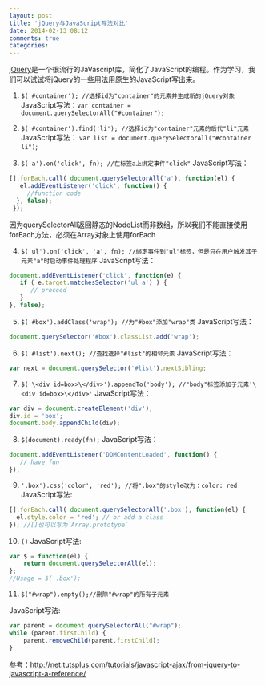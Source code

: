 ```yaml
---
layout: post
title: 'jQuery与JavaScript写法对比'
date: 2014-02-13 08:12
comments: true
categories: 
---
```

[jQuery](http://jquery.com/)是一个很流行的JaVascript库，简化了JavaScript的编程。作为学习，我们可以试试将jQuery的一些用法用原生的JavaScript写出来。

1. `$('#container'); //选择id为"container"的元素并生成新的jQuery对象`
JavaScript写法：`var container = document.querySelectorAll("#container");`

2. `$('#container').find('li'); //选择id为"container"元素的后代"li"元素`
JavaScript写法：
`var list = document.querySelectorAll("#container li")`; 

3. `$('a').on('click', fn); //在标签a上绑定事件"click"`
JavaScript写法：
```js
[].forEach.call( document.querySelectorAll('a'), function(el) {
   el.addEventListener('click', function() {
     //function code
  }, false);
 });
```
因为querySelectorAll返回静态的NodeList而非数组，所以我们不能直接使用forEach方法，必须在Array对象上使用forEach


4. `$('ul').on('click', 'a', fn); //绑定事件到"ul"标签，但是只在用户触发其子元素"a"时启动事件处理程序`
JavaScript写法：
```js
document.addEventListener('click', function(e) {
   if ( e.target.matchesSelector('ul a') ) {
      // proceed
   }
}, false);
```

5. `$('#box').addClass('wrap'); //为"#box"添加"wrap"类`
JavaScript写法：
```js
document.querySelector('#box').classList.add('wrap');
```

6. `$('#list').next(); //查找选择"#list"的相邻元素`
JavaScript写法：
```js
var next = document.querySelector('#list').nextSibling;
```

7. `$('\<div id=box>\</div>').appendTo('body'); //"body"标签添加子元素'\<div id=box>\</div>'`
JavaScript写法：
```js
var div = document.createElement('div');
div.id = 'box';
document.body.appendChild(div);
```

8. `$(document).ready(fn);`
JavaScript写法：
```js
document.addEventListener('DOMContentLoaded', function() {
   // have fun
});
```

9. `'.box').css('color', 'red'); //将".box"的style改为：color: red`
JavaScript写法:
```js
[].forEach.call( document.querySelectorAll('.box'), function(el) {
  el.style.color = 'red'; // or add a class
}); //[]也可以写为`Array.prototype`
```

10. `()`
JavaScript写法:
```js
var $ = function(el) {
    return document.querySelectorAll(el);
};
//Usage = $('.box');
```

11. `$("#wrap").empty();//删除"#wrap"的所有子元素`

JavaScript写法:

```js
var parent = document.querySelectorAll("#wrap");
while (parent.firstChild) {
    parent.removeChild(parent.firstChild);
}
```

参考：http://net.tutsplus.com/tutorials/javascript-ajax/from-jquery-to-javascript-a-reference/
